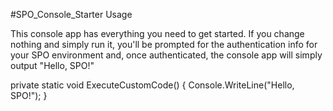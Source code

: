 #SPO_Console_Starter Usage

This console app has everything you need to get started.  If you change nothing and simply run it, you'll be prompted for the authentication info for your SPO environment and, once authenticated, the console app will simply output "Hello, SPO!"

private static void ExecuteCustomCode() 
{ 
  Console.WriteLine("Hello, SPO!"); 
}
